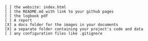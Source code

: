     [ ] the website: index.html
    [ ] the README.md with link to your github pages
    [ ] the logbook pdf
    [ ] A report
    [X] a docs folder for the images in your documents
    [X] a separate folder containing your project's code and data
    [ ] any configuration files like .gitignore

